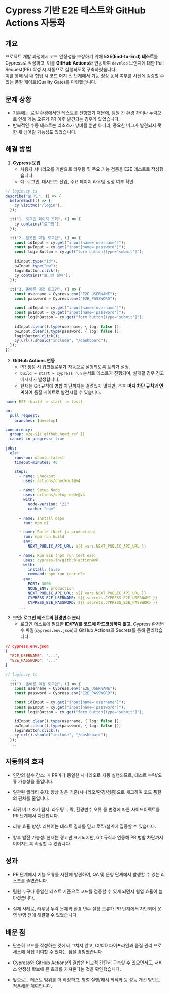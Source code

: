 # Cypress 기반 E2E 테스트와 GitHub Actions 자동화

## 개요

프로젝트 개발 과정에서 코드 안정성을 보장하기 위해 **E2E(End-to-End) 테스트**를 Cypress로 작성하고, 이를 **GitHub Actions**와 연동하여 `develop` 브랜치에 대한 Pull Request(PR) 작성 시 자동으로 실행되도록 구축하였습니다.  
이를 통해 팀 내 협업 시 코드 머지 전 단계에서 기능 정상 동작 여부를 사전에 검증할 수 있는 품질 게이트(Quality Gate)를 마련했습니다.

## 문제 상황

- 기존에는 로컬 환경에서만 테스트를 진행했기 때문에, 팀원 간 환경 차이나 누락으로 인해 기능 오류가 PR 이후 발견되는 경우가 있었습니다.
- 반복적인 수동 테스트는 리소스가 낭비될 뿐만 아니라, 중요한 버그가 발견되지 못한 채 넘어갈 가능성도 있었습니다.

## 해결 방법

1. **Cypress 도입**
   - 사용자 시나리오를 기반으로 라우팅 및 주요 기능 검증을 E2E 테스트로 작성했습니다.
   - 예: 로그인, 대시보드 진입, 주요 페이지 라우팅 정상 여부 확인.

```ts
// login.cy.ts
describe("로그인", () => {
  beforeEach(() => {
    cy.visitKo("/login");
  });

  it("1. 로그인 페이지 조회", () => {
    cy.contains("로그인");
  });

  it("2. 잘못된 계정 로그인", () => {
    const idInput = cy.get("input[name='username']");
    const pwInput = cy.get("input[name='password']");
    const loginButton = cy.get("form button[type='submit']");

    idInput.type("id");
    pwInput.type("pw");
    loginButton.click();
    cy.contains("로그인 실패");
  });

  it("3. 올바른 계정 로그인", () => {
    const username = Cypress.env("E2E_USERNAME");
    const password = Cypress.env("E2E_PASSWORD");

    const idInput = cy.get("input[name='username']");
    const pwInput = cy.get("input[name='password']");
    const loginButton = cy.get("form button[type='submit']");

    idInput.clear().type(username, { log: false });
    pwInput.clear().type(password, { log: false });
    loginButton.click();
    cy.url().should("include", "/dashboard");
  });
});
```

2. **GitHub Actions 연동**
   - PR 생성 시 워크플로우가 자동으로 실행되도록 트리거 설정.
   - `build → start → cypress run` 순서로 테스트가 진행되며, 실패할 경우 경고 메시지가 발생합니다.
   - 현재는 Git 규칙에 병합 차단까지는 걸려있지 않지만, 추후 **머지 차단 규칙과 연계**하여 품질 게이트로 발전시킬 수 있습니다.

```yml
name: E2E (build -> start -> test)

on:
  pull_request:
    branches: [develop]

concurrency:
  group: e2e-${{ github.head_ref }}
  cancel-in-progress: true

jobs:
  e2e:
    runs-on: ubuntu-latest
    timeout-minutes: 40

    steps:
      - name: Checkout
        uses: actions/checkout@v4

      - name: Setup Node
        uses: actions/setup-node@v4
        with:
          node-version: "22"
          cache: "npm"

      - name: Install deps
        run: npm ci

      - name: Build (Next.js production)
        run: npm run build
        env:
          NEXT_PUBLIC_API_URL: ${{ vars.NEXT_PUBLIC_API_URL }}

      - name: Run E2E (npm run test:e2e)
        uses: cypress-io/github-action@v6
        with:
          install: false
          command: npm run test:e2e
        env:
          PORT: 3000
          NODE_ENV: production
          NEXT_PUBLIC_API_URL: ${{ vars.NEXT_PUBLIC_API_URL }}
          CYPRESS_E2E_USERNAME: ${{ secrets.CYPRESS_E2E_USERNAME }}
          CYPRESS_E2E_PASSWORD: ${{ secrets.CYPRESS_E2E_PASSWORD }}
      ...
```

3. **보안: 로그인 테스트의 환경변수 분리**
   - 로그인 테스트에 필요한 **ID/PW를 코드에 하드코딩하지 않고**, Cypress 환경변수 파일(`cypress.env.json`)과 GitHub Actions의 Secrets를 통해 관리했습니다.

```json
// cypress.env.json
{
  "E2E_USERNAME": "...",
  "E2E_PASSWORD": "..."
}
```

```ts
// login.cy.ts
  ...
  it("3. 올바른 계정 로그인", () => {
    const username = Cypress.env("E2E_USERNAME");
    const password = Cypress.env("E2E_PASSWORD");

    const idInput = cy.get("input[name='username']");
    const pwInput = cy.get("input[name='password']");
    const loginButton = cy.get("form button[type='submit']");

    idInput.clear().type(username, { log: false });
    pwInput.clear().type(password, { log: false });
    loginButton.click();
    cy.url().should("include", "/dashboard");
  });
  ...
```

## 자동화의 효과

- 인간의 실수 감소: 매 PR마다 동일한 시나리오로 자동 실행되므로, 테스트 누락/오류 가능성을 줄입니다.

- 일관된 퀄리티 유지: 항상 같은 기준(시나리오/환경/검증)으로 체크하여 코드 품질의 편차를 줄입니다.

- 회귀 버그 조기 탐지: 라우팅 누락, 환경변수 오류 등 변경에 따른 사이드이펙트를 PR 단계에서 차단합니다.

- 리뷰 효율 향상: 리뷰어는 테스트 결과를 믿고 로직/설계에 집중할 수 있습니다.

- 향후 발전 가능성: 현재는 경고만 표시되지만, Git 규칙과 연동해 PR 병합 차단까지 이어지도록 확장할 수 있습니다.

## 성과

- PR 단계에서 기능 오류를 사전에 발견하여, QA 및 운영 단계에서 발생할 수 있는 리스크를 줄였습니다.

- 팀원 누구나 동일한 테스트 기준으로 코드를 검증할 수 있게 되면서 협업 효율이 높아졌습니다.

- 실제 사례로, 라우팅 누락 문제와 환경 변수 설정 오류가 PR 단계에서 차단되어 운영 반영 전에 해결할 수 있었습니다.

## 배운 점

- 단순히 코드를 작성하는 것에서 그치지 않고, CI/CD 파이프라인과 품질 관리 프로세스에 직접 기여할 수 있다는 점을 경험했습니다.

- Cypress와 GitHub Actions의 결합은 비교적 간단히 구축할 수 있으면서도, 서비스 안정성 확보에 큰 효과를 가져온다는 것을 확인했습니다.

- 앞으로는 테스트 범위를 더 확장하고, 병렬 실행/캐시 최적화 등 성능 개선 방안도 적용해볼 계획입니다.
